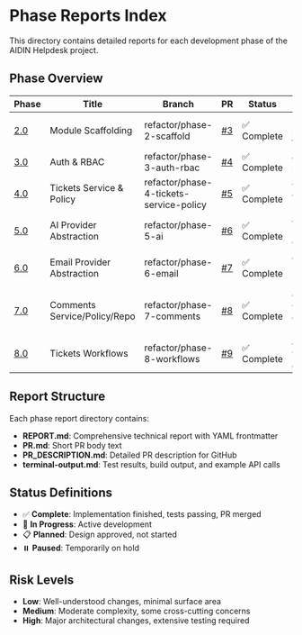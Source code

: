 # Phase Reports Index

This directory contains detailed reports for each development phase of the AIDIN Helpdesk project.

## Phase Overview

| Phase | Title | Branch | PR | Status | Impacts | Risk |
|-------|-------|--------|----|----|---------|------|
| [2.0](/docs/reports/030-phase-2-scaffolding/) | Module Scaffolding | refactor/phase-2-scaffold | [#3](https://github.com/jovimedina82/aidin/pull/3) | ✅ Complete | modules, structure, foundation | low |
| [3.0](/docs/reports/040-phase-3-auth-rbac/) | Auth & RBAC | refactor/phase-3-auth-rbac | [#4](https://github.com/jovimedina82/aidin/pull/4) | ✅ Complete | auth, authz, security | medium |
| [4.0](/docs/reports/050-phase-4-tickets-service-policy/) | Tickets Service & Policy | refactor/phase-4-tickets-service-policy | [#5](https://github.com/jovimedina82/aidin/pull/5) | ✅ Complete | api, tickets, authz, refactor | low |
| [5.0](/docs/reports/060-phase-5-ai-abstraction/) | AI Provider Abstraction | refactor/phase-5-ai | [#6](https://github.com/jovimedina82/aidin/pull/6) | ✅ Complete | ai, api, infra, extensibility | low |
| [6.0](/docs/reports/070-phase-6-email/) | Email Provider Abstraction | refactor/phase-6-email | [#7](https://github.com/jovimedina82/aidin/pull/7) | ✅ Complete | api, email, infra, security | low |
| [7.0](/docs/reports/080-phase-7-comments/) | Comments Service/Policy/Repo | refactor/phase-7-comments | [#8](https://github.com/jovimedina82/aidin/pull/8) | ✅ Complete | api, comments, authz, refactor | low |
| [8.0](/docs/reports/090-phase-8-workflows/) | Tickets Workflows | refactor/phase-8-workflows | [#9](https://github.com/jovimedina82/aidin/pull/9) | ✅ Complete | api, tickets, workflows, authz | low |

## Report Structure

Each phase report directory contains:

- **REPORT.md**: Comprehensive technical report with YAML frontmatter
- **PR.md**: Short PR body text
- **PR_DESCRIPTION.md**: Detailed PR description for GitHub
- **terminal-output.md**: Test results, build output, and example API calls

## Status Definitions

- ✅ **Complete**: Implementation finished, tests passing, PR merged
- 🚧 **In Progress**: Active development
- 📋 **Planned**: Design approved, not started
- ⏸️ **Paused**: Temporarily on hold

## Risk Levels

- **Low**: Well-understood changes, minimal surface area
- **Medium**: Moderate complexity, some cross-cutting concerns
- **High**: Major architectural changes, extensive testing required
